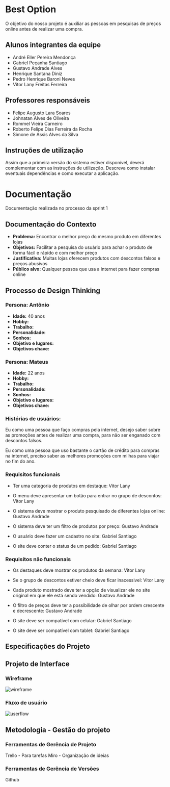 <!--- [![Open in Visual Studio Code](https://classroom.github.com/assets/open-in-vscode-c66648af7eb3fe8bc4f294546bfd86ef473780cde1dea487d3c4ff354943c9ae.svg)](https://classroom.github.com/online_ide?assignment_repo_id=7564031&assignment_repo_type=AssignmentRepo) -->
# Best Option
O objetivo do nosso projeto é auxiliar as pessoas em pesquisas de preços online antes de realizar uma compra.

## Alunos integrantes da equipe

* André Eller Pereira Mendonça
* Gabriel Peçanha Santiago
* Gustavo Andrade Alves
* Henrique Santana Diniz
* Pedro Henrique Baroni Neves
* Vitor Lany Freitas Ferreira

## Professores responsáveis


* Felipe Augusto Lara Soares
* Johnatan Alves de Oliveira
* Rommel Vieira Carneiro
* Roberto Felipe Dias Ferreira da Rocha
* Simone de Assis Alves da Silva

## Instruções de utilização

Assim que a primeira versão do sistema estiver disponível, deverá complementar com as instruções de utilização. Descreva como instalar eventuais dependências e como executar a aplicação.

# Documentação
Documentação realizada no processo da sprint 1

## Documentação do Contexto
<!-- Deve arbordar: Problema, Objetivos, Justificativa, Público alvo -->
- **Problema:** Encontrar o melhor preço do mesmo produto em diferentes lojas
- **Objetivos:** Facilitar a pesquisa do usuário para achar o produto de forma fácil e rápido e com melhor preço
- **Justificativa:** Muitas lojas oferecem produtos com descontos falsos e preços abusivos
- **Público alvo:** Qualquer pessoa que usa a internet para fazer compras online

## Processo de  Design Thinking
### Persona: Antônio
- **Idade:** 40 anos
- **Hobby:** 
- **Trabalho:** 
- **Personalidade:**
- **Sonhos:** 
- **Objetivo e lugares:** 
- **Objetivos chave:**

### Persona: Mateus
- **Idade:** 22 anos
- **Hobby:** 
- **Trabalho:** 
- **Personalidade:** 
- **Sonhos:** 
- **Objetivo e lugares:** 
- **Objetivos chave:** 

### Histórias de usuários:
Eu como uma pessoa que faço compras pela internet, desejo saber sobre as promoções antes de realizar uma compra, para não ser enganado com descontos falsos.

Eu como uma pessoa que uso bastante o cartão de crédito para compras na internet, preciso saber as melhores promoções com milhas para viajar no fim do ano.

### Requisitos funcionais
<!-- 2 por aluno -->
* Ter uma categoria de produtos em destaque: Vitor Lany
* O menu deve apresentar um botão para entrar no grupo de descontos: Vitor Lany

* O sistema deve mostrar o produto pesquisado de diferentes lojas online: Gustavo Andrade
* O sistema deve ter um filtro de produtos por preço: Gustavo Andrade

* O usuário deve fazer um cadastro no site: Gabriel Santiago
* O site deve conter o status de um pedido: Gabriel Santiago

### Requisitos não funcionais
<!-- 2 por aluno -->
* Os destaques deve mostrar os produtos da semana: Vitor Lany
* Se o grupo de descontos estiver cheio deve ficar inacessivel: Vitor Lany

* Cada produto mostrado deve ter a opção de visualizar ele no site original em que ele está sendo vendido: Gustavo Andrade
* O filtro de preços deve ter a possibilidade de olhar por ordem crescente e decrescente: Gustavo Andrade

* O site deve ser compatível com celular: Gabriel Santiago
* O site deve ser compatível com tablet: Gabriel Santiago

## Especificações do Projeto
<!-- Relação das histórias de usuários, requisitos funcionais, requisitos não funcionais e restrições do projeto. -->

## Projeto de Interface
### Wireframe
![wireframe](https://media.discordapp.net/attachments/961281775273902132/966054615944675408/unknown.png?width=572&height=467)

### Fluxo de usuário
![userflow](https://media.discordapp.net/attachments/961281775273902132/967047071477678110/unknown.png)

## Metodologia - Gestão do projeto

### Ferramentas de Gerência de Projeto
Trello - Para tarefas
Miro - Organização de ideias

### Ferramentas de Gerência de Versões
Github
